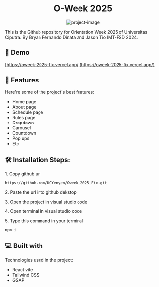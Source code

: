 <h1 align="center" id="title">O-Week 2025</h1>

<p align="center"><img src="https://socialify.git.ci/UCYenyen/Oweek_2025_Fix/image?language=1&amp;name=1&amp;owner=1&amp;pattern=Charlie+Brown&amp;stargazers=1&amp;theme=Dark" alt="project-image"></p>

<p id="description">This is the Github repository for Orientation Week 2025 of Universitas Ciputra. By Bryan Fernando Dinata and Jason Tio IMT-FSD 2024.</p>

<h2>🚀 Demo</h2>

[https://oweek-2025-fix.vercel.app/](https://oweek-2025-fix.vercel.app/)
  
<h2>🧐 Features</h2>

Here're some of the project's best features:

*   Home page
*   About page
*   Schedule page
*   Rules page
*   Dropdown
*   Carousel
*   Countdown
*   Pop ups
*   Etc

<h2>🛠️ Installation Steps:</h2>

<p>1. Copy github url</p>

```
https://github.com/UCYenyen/Oweek_2025_Fix.git
```

<p>2. Paste the url into github dekstop</p>

<p>3. Open the project in visual studio code</p>

<p>4. Open terminal in visual studio code</p>

<p>5. Type this command in your terminal</p>

```
npm i
```

  
  
<h2>💻 Built with</h2>

Technologies used in the project:

*   React vite
*   Tailwind CSS
*   GSAP

